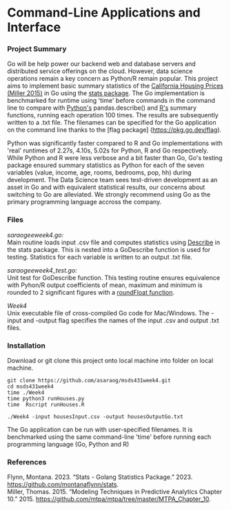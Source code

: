 # Command-Line Applications and Interface

### Project Summary

Go will be help power our backend web and database servers and distributed service offerings on the cloud. However, data science operations remain a key concern as Python/R remain popular. This project aims to implement basic summary statistics of the [California Housing Prices (Miller 2015)](./housesInput.csv) in Go using the [stats package](https://github.com/montanaflynn/stats). The Go implementation is benchmarked for runtime using 'time' before commands in the command line to compare with [Python's](./runHouses.py) pandas.describe() and [R's](./runHouses.R) summary functions, running each operation 100 times. The results are subsequently written to a .txt file. The filenames can be specified for the Go application on the command line thanks to the [flag package] (https://pkg.go.dev/flag).

Python was significantly faster compared to R and Go implementations with 'real' runtimes of 2.27s, 4.10s, 5.02s for Python, R and Go respectively. While Python and R were less verbose and a bit faster than Go, Go's testing package ensured summary statistics as Python for each of the seven variables (value, income, age, rooms, bedrooms, pop, hh) during development. The Data Science team sees test-driven development as an asset in Go and with equivalent statistical results, our concerns about switching to Go are alleviated. We strongly recommend using Go as the primary programming language accross the company.

### Files

*saraogeeweek4.go:* \
Main routine loads input .csv file and computes statistics using [Describe](https://github.com/montanaflynn/stats/blob/master/describe.go) in the stats package. This is nested into a GoDescribe function is used for testing. Statistics for each variable is written to an output .txt file.

*saraogeeweek4_test.go:* \
Unit test for GoDescribe function. This testing routine ensures equivalence with Pyhon/R output coefficients of mean, maximum and minimum is rounded to 2 significant figures with a [roundFloat function](gosamples.dev/round-float/).

*Week4* \
Unix executable file of cross-compiled Go code for Mac/Windows. The -input and -output flag specifies the names of the input .csv and output .txt files.

### Installation

Download or git clone this project onto local machine into folder on local machine.

```
git clone https://github.com/asaraog/msds431week4.git
cd msds431week4
time ./Week4
time python3 runHouses.py 
time  Rscript runHouses.R

./Week4 -input housesInput.csv -output housesOutputGo.txt
```
The Go application can be run with user-specified filenames. It is benchmarked using the same command-line 'time' before running each programming language (Go, Python and R)

### References

Flynn, Montana. 2023. “Stats - Golang Statistics Package.” 2023. https://github.com/montanaflynn/stats. \
Miller, Thomas. 2015. “Modeling Techniques in Predictive Analytics Chapter 10.” 2015. https://github.com/mtpa/mtpa/tree/master/MTPA_Chapter_10.

